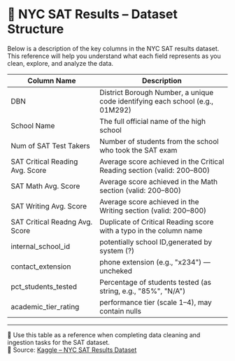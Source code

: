 # 🧾 NYC SAT Results – Dataset Structure

Below is a description of the key columns  in the NYC SAT results dataset. 
This reference will help you understand what each field represents as you clean, explore, and analyze the data.

| Column Name                       | Description                                                                 |
|----------------------------------|-----------------------------------------------------------------------------|
| DBN                              | District Borough Number, a unique code identifying each school (e.g., 01M292) |
| School Name                      | The full official name of the high school                                  |
| Num of SAT Test Takers           | Number of students from the school who took the SAT exam                   |
| SAT Critical Reading Avg. Score  | Average score achieved in the Critical Reading section (valid: 200–800)    |
| SAT Math Avg. Score              | Average score achieved in the Math section (valid: 200–800)                |
| SAT Writing Avg. Score           | Average score achieved in the Writing section (valid: 200–800)             |
| SAT Critical Readng Avg. Score   | Duplicate of Critical Reading score with a typo in the column name         |
| internal_school_id               | potentially school ID,generated by system (?)                              |
| contact_extension                | phone extension (e.g., "x234") — uncheked               |
| pct_students_tested              | Percentage of students tested (as string, e.g., "85%", "N/A")              |
| academic_tier_rating             | performance tier (scale 1–4), may contain nulls                  |

---

📌 Use this table as a reference when completing data cleaning and ingestion tasks for the SAT dataset.  
📂 Source: [Kaggle – NYC SAT Results Dataset](https://www.kaggle.com/datasets/new-york-city/new-york-city-sat-results)  


